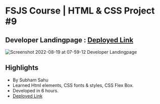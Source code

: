 # FSJS Course | HTML & CSS Project #9

## Developer Landingpage : [Deployed Link](https://tiny-rugelach-5fc0ed.netlify.app/)
![Screenshot 2022-08-19 at 07-59-12 Developer Landingpage](https://user-images.githubusercontent.com/43786036/185529811-e85043c3-5e40-4d7f-89c9-eaa907618790.png)

## Highlights
- By Subham Sahu
- Learned Html elements, CSS fonts & styles, CSS Flex Box.
- Developed in 6 hours.
- [Deployed Link](https://tiny-rugelach-5fc0ed.netlify.app/)
